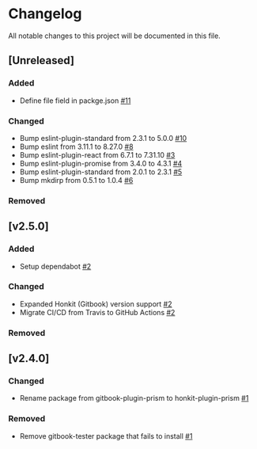 # Changelog
All notable changes to this project will be documented in this file.

## [Unreleased]

### Added
- Define file field in packge.json [#11](https://github.com/mziyut/honkit-plugin-prism/pull/11)

### Changed
- Bump eslint-plugin-standard from 2.3.1 to 5.0.0 [#10](https://github.com/mziyut/honkit-plugin-prism/pull/10)
- Bump eslint from 3.11.1 to 8.27.0 [#8](https://github.com/mziyut/honkit-plugin-prism/pull/8)
- Bump eslint-plugin-react from 6.7.1 to 7.31.10 [#3](https://github.com/mziyut/honkit-plugin-prism/pull/3)
- Bump eslint-plugin-promise from 3.4.0 to 4.3.1 [#4](https://github.com/mziyut/honkit-plugin-prism/pull/4)
- Bump eslint-plugin-standard from 2.0.1 to 2.3.1 [#5](https://github.com/mziyut/honkit-plugin-prism/pull/5)
- Bump mkdirp from 0.5.1 to 1.0.4 [#6](https://github.com/mziyut/honkit-plugin-prism/pull/6)

### Removed

## [v2.5.0]

### Added
- Setup dependabot [#2](https://github.com/mziyut/honkit-plugin-prism/pull/2)

### Changed
- Expanded Honkit (Gitbook) version support [#2](https://github.com/mziyut/honkit-plugin-prism/pull/2)
- Migrate CI/CD from Travis to GitHub Actions [#2](https://github.com/mziyut/honkit-plugin-prism/pull/2)

### Removed

## [v2.4.0]

### Changed
- Rename package from gitbook-plugin-prism to honkit-plugin-prism [#1](https://github.com/mziyut/honkit-plugin-prism/pull/1)

### Removed
- Remove gitbook-tester package that fails to install [#1](https://github.com/mziyut/honkit-plugin-prism/pull/1)
